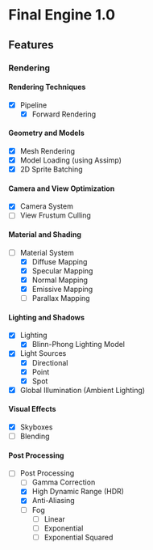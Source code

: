 # Final Engine 1.0

## Features

### Rendering

#### Rendering Techniques

- [x] Pipeline
  - [x] Forward Rendering

#### Geometry and Models

- [x] Mesh Rendering
- [x] Model Loading (using Assimp)
- [x] 2D Sprite Batching

#### Camera and View Optimization

- [x] Camera System
- [ ] View Frustum Culling

#### Material and Shading

- [ ] Material System
  - [x] Diffuse Mapping
  - [x] Specular Mapping
  - [x] Normal Mapping
  - [x] Emissive Mapping
  - [ ] Parallax Mapping

#### Lighting and Shadows

- [x] Lighting
  - [x] Blinn-Phong Lighting Model
- [x] Light Sources
  - [x] Directional
  - [x] Point
  - [x] Spot
- [x] Global Illumination (Ambient Lighting)

#### Visual Effects

- [x] Skyboxes
- [ ] Blending

#### Post Processing

- [ ] Post Processing
  - [ ] Gamma Correction
  - [x] High Dynamic Range (HDR)
  - [x] Anti-Aliasing
  - [ ] Fog
    - [ ] Linear
    - [ ] Exponential
    - [ ] Exponential Squared
